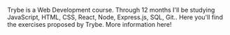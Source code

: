 Trybe is a Web Development course.
Through 12 months I'll be studying JavaScript, HTML, CSS, React, Node, Express.js, SQL, Git..
Here you'll find the exercises proposed by Trybe.
More information here!
